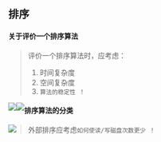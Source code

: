 ## 排序

#### 关于评价一个排序算法

> 评价一个排序算法时，应考虑：
>
> 1. 时间复杂度
> 2. 空间复杂度
> 3. `算法的稳定性 ！`

<img src='https://gitee.com/pj-l/imgs-1/raw/master/screenShot/image-20211104224531624.png' style='float: left;'></img>

<img src='https://gitee.com/pj-l/imgs-1/raw/master/screenShot/image-20211104224758070.png' style='float: left;'></img>

#### 排序算法的分类

<img src='https://gitee.com/pj-l/imgs-1/raw/master/screenShot/image-20211104225135836.png' style='float: left;'></img>

> 外部排序应考虑`如何使读/写磁盘次数更少 ！`

